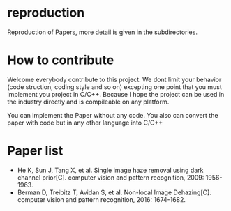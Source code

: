 # reproduction
Reproduction of Papers, more detail is given in the subdirectories.

# How to contribute
Welcome everybody contribute to this project. We dont limit your behavior (code struction, coding style and so on) excepting one point that you must implement you project in C/C++. Because I hope the project can be used in the industry directly and is compileable on any platform.

You can implement the Paper without any code. You also can convert the paper with code but in any other language into C/C++

# Paper list

* He K, Sun J, Tang X, et al. Single image haze removal using dark channel prior[C]. computer vision and pattern recognition, 2009: 1956-1963.
* Berman D, Treibitz T, Avidan S, et al. Non-local Image Dehazing[C]. computer vision and pattern recognition, 2016: 1674-1682.
